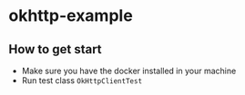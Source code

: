 # okhttp-example

## How to get start

* Make sure you have the docker installed in your machine
* Run test class `OkHttpClientTest`
